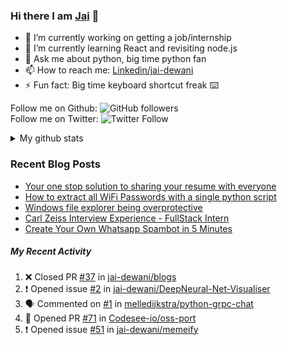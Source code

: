 
### Hi there I am [Jai](https://jaid.tech) 👋

- 🔭 I’m currently working on getting a job/internship
- 🌱 I’m currently learning React and revisiting node.js
- 💬 Ask me about python, big time python fan 
- 📫 How to reach me: [Linkedin/jai-dewani](https://www.linkedin.com/in/jai-dewani)
- ⚡ Fun fact: Big time keyboard shortcut freak :keyboard:

Follow me on Github: ![GitHub followers](https://img.shields.io/github/followers/jai-dewani?label=Follow&style=social)  
Follow me on Twitter: ![Twitter Follow](https://img.shields.io/twitter/follow/jai_dewani?label=Follow&style=social)  

<details>
  <summary>My github stats</summary>
  &nbsp;&nbsp;&nbsp;&nbsp;<img src="https://github-readme-stats.vercel.app/api?username=jai-dewani">
</details>  

### Recent Blog Posts
<!-- BLOG-POST-LIST:START -->
- [Your one stop solution to sharing your resume with everyone](https://jai-dewani.github.io/blogs/one-stop-solution-to-sharing-your-resume/)
- [How to extract all WiFi Passwords with a single python script](https://jai-dewani.github.io/blogs/extract-wifi-passwords/)
- [Windows file explorer being overprotective](https://jai-dewani.github.io/blogs/windows-file-structure/)
- [Carl Zeiss Interview Experience - FullStack Intern](https://jai-dewani.github.io/blogs/carl-zeiss-interview-experience/)
- [Create Your Own Whatsapp Spambot in 5 Minutes](https://jai-dewani.github.io/blogs/automate-whatsapp/)
<!-- BLOG-POST-LIST:END -->

##### My Recent Activity
<!--START_SECTION:activity-->
1. ❌ Closed PR [#37](https://github.com/jai-dewani/blogs/pull/37) in [jai-dewani/blogs](https://github.com/jai-dewani/blogs)
2. ❗️ Opened issue [#2](https://github.com/jai-dewani/DeepNeural-Net-Visualiser/issues/2) in [jai-dewani/DeepNeural-Net-Visualiser](https://github.com/jai-dewani/DeepNeural-Net-Visualiser)
3. 🗣 Commented on [#1](https://github.com/melledijkstra/python-grpc-chat/issues/1) in [melledijkstra/python-grpc-chat](https://github.com/melledijkstra/python-grpc-chat)
4. 💪 Opened PR [#71](https://github.com/Codesee-io/oss-port/pull/71) in [Codesee-io/oss-port](https://github.com/Codesee-io/oss-port)
5. ❗️ Opened issue [#51](https://github.com/jai-dewani/memeify/issues/51) in [jai-dewani/memeify](https://github.com/jai-dewani/memeify)
<!--END_SECTION:activity-->
